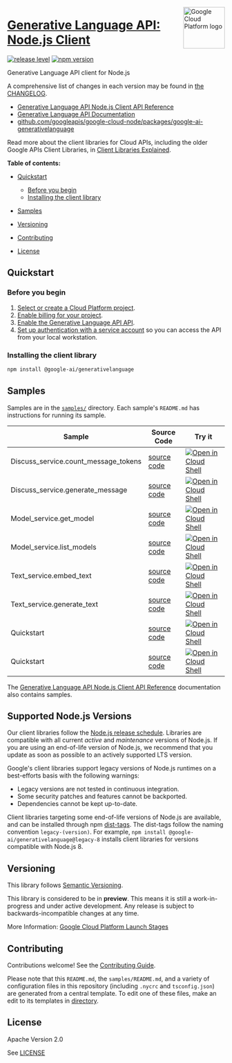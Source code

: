 [//]: # "This README.md file is auto-generated, all changes to this file will be lost."
[//]: # "To regenerate it, use `python -m synthtool`."
<img src="https://avatars2.githubusercontent.com/u/2810941?v=3&s=96" alt="Google Cloud Platform logo" title="Google Cloud Platform" align="right" height="96" width="96"/>

# [Generative Language API: Node.js Client](https://github.com/googleapis/google-cloud-node)

[![release level](https://img.shields.io/badge/release%20level-preview-yellow.svg?style=flat)](https://cloud.google.com/terms/launch-stages)
[![npm version](https://img.shields.io/npm/v/@google-ai/generativelanguage.svg)](https://www.npmjs.org/package/@google-ai/generativelanguage)




Generative Language API client for Node.js


A comprehensive list of changes in each version may be found in
[the CHANGELOG](https://github.com/googleapis/google-cloud-node/tree/main/packages/google-ai-generativelanguage/CHANGELOG.md).

* [Generative Language API Node.js Client API Reference][client-docs]
* [Generative Language API Documentation][product-docs]
* [github.com/googleapis/google-cloud-node/packages/google-ai-generativelanguage](https://github.com/googleapis/google-cloud-node/tree/main/packages/google-ai-generativelanguage)

Read more about the client libraries for Cloud APIs, including the older
Google APIs Client Libraries, in [Client Libraries Explained][explained].

[explained]: https://cloud.google.com/apis/docs/client-libraries-explained

**Table of contents:**


* [Quickstart](#quickstart)
  * [Before you begin](#before-you-begin)
  * [Installing the client library](#installing-the-client-library)

* [Samples](#samples)
* [Versioning](#versioning)
* [Contributing](#contributing)
* [License](#license)

## Quickstart

### Before you begin

1.  [Select or create a Cloud Platform project][projects].
1.  [Enable billing for your project][billing].
1.  [Enable the Generative Language API API][enable_api].
1.  [Set up authentication with a service account][auth] so you can access the
    API from your local workstation.

### Installing the client library

```bash
npm install @google-ai/generativelanguage
```




## Samples

Samples are in the [`samples/`](https://github.com/googleapis/google-cloud-node/tree/main/samples) directory. Each sample's `README.md` has instructions for running its sample.

| Sample                      | Source Code                       | Try it |
| --------------------------- | --------------------------------- | ------ |
| Discuss_service.count_message_tokens | [source code](https://github.com/googleapis/google-cloud-node/blob/main/packages/google-ai-generativelanguage/samples/generated/v1beta2/discuss_service.count_message_tokens.js) | [![Open in Cloud Shell][shell_img]](https://console.cloud.google.com/cloudshell/open?git_repo=https://github.com/googleapis/google-cloud-node&page=editor&open_in_editor=packages/google-ai-generativelanguage/samples/generated/v1beta2/discuss_service.count_message_tokens.js,samples/README.md) |
| Discuss_service.generate_message | [source code](https://github.com/googleapis/google-cloud-node/blob/main/packages/google-ai-generativelanguage/samples/generated/v1beta2/discuss_service.generate_message.js) | [![Open in Cloud Shell][shell_img]](https://console.cloud.google.com/cloudshell/open?git_repo=https://github.com/googleapis/google-cloud-node&page=editor&open_in_editor=packages/google-ai-generativelanguage/samples/generated/v1beta2/discuss_service.generate_message.js,samples/README.md) |
| Model_service.get_model | [source code](https://github.com/googleapis/google-cloud-node/blob/main/packages/google-ai-generativelanguage/samples/generated/v1beta2/model_service.get_model.js) | [![Open in Cloud Shell][shell_img]](https://console.cloud.google.com/cloudshell/open?git_repo=https://github.com/googleapis/google-cloud-node&page=editor&open_in_editor=packages/google-ai-generativelanguage/samples/generated/v1beta2/model_service.get_model.js,samples/README.md) |
| Model_service.list_models | [source code](https://github.com/googleapis/google-cloud-node/blob/main/packages/google-ai-generativelanguage/samples/generated/v1beta2/model_service.list_models.js) | [![Open in Cloud Shell][shell_img]](https://console.cloud.google.com/cloudshell/open?git_repo=https://github.com/googleapis/google-cloud-node&page=editor&open_in_editor=packages/google-ai-generativelanguage/samples/generated/v1beta2/model_service.list_models.js,samples/README.md) |
| Text_service.embed_text | [source code](https://github.com/googleapis/google-cloud-node/blob/main/packages/google-ai-generativelanguage/samples/generated/v1beta2/text_service.embed_text.js) | [![Open in Cloud Shell][shell_img]](https://console.cloud.google.com/cloudshell/open?git_repo=https://github.com/googleapis/google-cloud-node&page=editor&open_in_editor=packages/google-ai-generativelanguage/samples/generated/v1beta2/text_service.embed_text.js,samples/README.md) |
| Text_service.generate_text | [source code](https://github.com/googleapis/google-cloud-node/blob/main/packages/google-ai-generativelanguage/samples/generated/v1beta2/text_service.generate_text.js) | [![Open in Cloud Shell][shell_img]](https://console.cloud.google.com/cloudshell/open?git_repo=https://github.com/googleapis/google-cloud-node&page=editor&open_in_editor=packages/google-ai-generativelanguage/samples/generated/v1beta2/text_service.generate_text.js,samples/README.md) |
| Quickstart | [source code](https://github.com/googleapis/google-cloud-node/blob/main/packages/google-ai-generativelanguage/samples/quickstart.js) | [![Open in Cloud Shell][shell_img]](https://console.cloud.google.com/cloudshell/open?git_repo=https://github.com/googleapis/google-cloud-node&page=editor&open_in_editor=packages/google-ai-generativelanguage/samples/quickstart.js,samples/README.md) |
| Quickstart | [source code](https://github.com/googleapis/google-cloud-node/blob/main/packages/google-ai-generativelanguage/samples/test/quickstart.js) | [![Open in Cloud Shell][shell_img]](https://console.cloud.google.com/cloudshell/open?git_repo=https://github.com/googleapis/google-cloud-node&page=editor&open_in_editor=packages/google-ai-generativelanguage/samples/test/quickstart.js,samples/README.md) |



The [Generative Language API Node.js Client API Reference][client-docs] documentation
also contains samples.

## Supported Node.js Versions

Our client libraries follow the [Node.js release schedule](https://nodejs.org/en/about/releases/).
Libraries are compatible with all current _active_ and _maintenance_ versions of
Node.js.
If you are using an end-of-life version of Node.js, we recommend that you update
as soon as possible to an actively supported LTS version.

Google's client libraries support legacy versions of Node.js runtimes on a
best-efforts basis with the following warnings:

* Legacy versions are not tested in continuous integration.
* Some security patches and features cannot be backported.
* Dependencies cannot be kept up-to-date.

Client libraries targeting some end-of-life versions of Node.js are available, and
can be installed through npm [dist-tags](https://docs.npmjs.com/cli/dist-tag).
The dist-tags follow the naming convention `legacy-(version)`.
For example, `npm install @google-ai/generativelanguage@legacy-8` installs client libraries
for versions compatible with Node.js 8.

## Versioning

This library follows [Semantic Versioning](http://semver.org/).







This library is considered to be in **preview**. This means it is still a
work-in-progress and under active development. Any release is subject to
backwards-incompatible changes at any time.


More Information: [Google Cloud Platform Launch Stages][launch_stages]

[launch_stages]: https://cloud.google.com/terms/launch-stages

## Contributing

Contributions welcome! See the [Contributing Guide](https://github.com/googleapis/google-cloud-node/blob/main/CONTRIBUTING.md).

Please note that this `README.md`, the `samples/README.md`,
and a variety of configuration files in this repository (including `.nycrc` and `tsconfig.json`)
are generated from a central template. To edit one of these files, make an edit
to its templates in
[directory](https://github.com/googleapis/synthtool).

## License

Apache Version 2.0

See [LICENSE](https://github.com/googleapis/google-cloud-node/blob/main/LICENSE)

[client-docs]: https://cloud.google.com/nodejs/docs/reference/generativelanguage/latest
[product-docs]: https://developers.generativeai.google/
[shell_img]: https://gstatic.com/cloudssh/images/open-btn.png
[projects]: https://console.cloud.google.com/project
[billing]: https://support.google.com/cloud/answer/6293499#enable-billing
[enable_api]: https://console.cloud.google.com/flows/enableapi?apiid=generativelanguage.googleapis.com
[auth]: https://cloud.google.com/docs/authentication/getting-started
